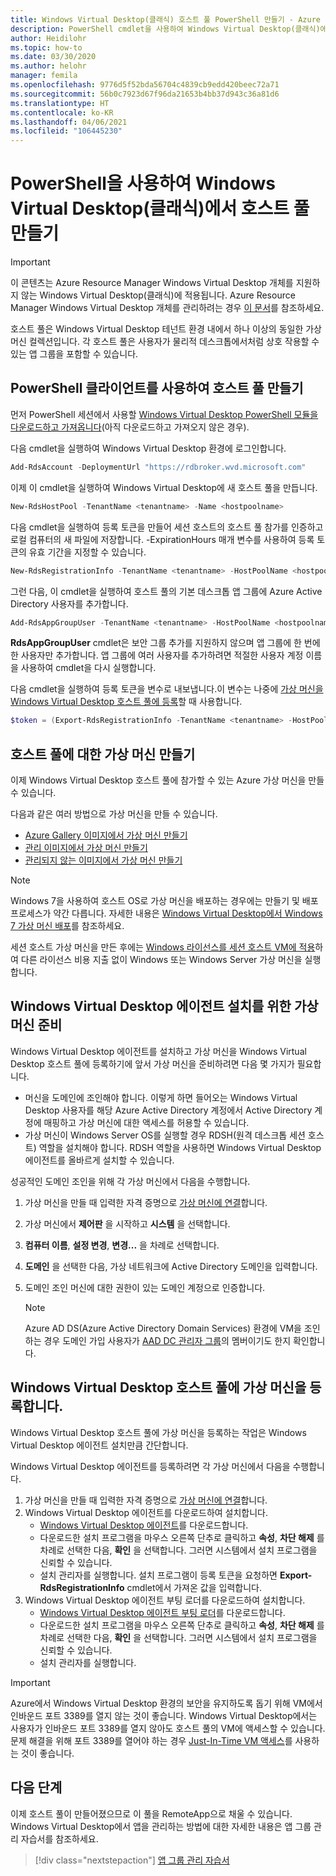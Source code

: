 ```yaml
---
title: Windows Virtual Desktop(클래식) 호스트 풀 PowerShell 만들기 - Azure
description: PowerShell cmdlet을 사용하여 Windows Virtual Desktop(클래식)에서 호스트 풀을 만드는 방법입니다.
author: Heidilohr
ms.topic: how-to
ms.date: 03/30/2020
ms.author: helohr
manager: femila
ms.openlocfilehash: 9776d5f52bda56704c4839cb9edd420beec72a71
ms.sourcegitcommit: 56b0c7923d67f96da21653b4bb37d943c36a81d6
ms.translationtype: HT
ms.contentlocale: ko-KR
ms.lasthandoff: 04/06/2021
ms.locfileid: "106445230"
---
```

# <a name="create-a-host-pool-in-windows-virtual-desktop-classic-with-powershell"></a>PowerShell을 사용하여 Windows Virtual Desktop(클래식)에서 호스트 풀 만들기

>[!IMPORTANT]
>이 콘텐츠는 Azure Resource Manager Windows Virtual Desktop 개체를 지원하지 않는 Windows Virtual Desktop(클래식)에 적용됩니다. Azure Resource Manager Windows Virtual Desktop 개체를 관리하려는 경우 [이 문서](../create-host-pools-powershell.md)를 참조하세요.

호스트 풀은 Windows Virtual Desktop 테넌트 환경 내에서 하나 이상의 동일한 가상 머신 컬렉션입니다. 각 호스트 풀은 사용자가 물리적 데스크톱에서처럼 상호 작용할 수 있는 앱 그룹을 포함할 수 있습니다.

## <a name="use-your-powershell-client-to-create-a-host-pool"></a>PowerShell 클라이언트를 사용하여 호스트 풀 만들기

먼저 PowerShell 세션에서 사용할 [Windows Virtual Desktop PowerShell 모듈을 다운로드하고 가져옵니다](/powershell/windows-virtual-desktop/overview/)(아직 다운로드하고 가져오지 않은 경우).

다음 cmdlet을 실행하여 Windows Virtual Desktop 환경에 로그인합니다.

```powershell
Add-RdsAccount -DeploymentUrl "https://rdbroker.wvd.microsoft.com"
```

이제 이 cmdlet을 실행하여 Windows Virtual Desktop에 새 호스트 풀을 만듭니다.

```powershell
New-RdsHostPool -TenantName <tenantname> -Name <hostpoolname>
```

다음 cmdlet을 실행하여 등록 토큰을 만들어 세션 호스트의 호스트 풀 참가를 인증하고 로컬 컴퓨터의 새 파일에 저장합니다. -ExpirationHours 매개 변수를 사용하여 등록 토큰의 유효 기간을 지정할 수 있습니다.

```powershell
New-RdsRegistrationInfo -TenantName <tenantname> -HostPoolName <hostpoolname> -ExpirationHours <number of hours> | Select-Object -ExpandProperty Token | Out-File -FilePath <PathToRegFile>
```

그런 다음, 이 cmdlet을 실행하여 호스트 풀의 기본 데스크톱 앱 그룹에 Azure Active Directory 사용자를 추가합니다.

```powershell
Add-RdsAppGroupUser -TenantName <tenantname> -HostPoolName <hostpoolname> -AppGroupName "Desktop Application Group" -UserPrincipalName <userupn>
```

**RdsAppGroupUser** cmdlet은 보안 그룹 추가를 지원하지 않으며 앱 그룹에 한 번에 한 사용자만 추가합니다. 앱 그룹에 여러 사용자를 추가하려면 적절한 사용자 계정 이름을 사용하여 cmdlet을 다시 실행합니다.

다음 cmdlet을 실행하여 등록 토큰을 변수로 내보냅니다.이 변수는 나중에 [가상 머신을 Windows Virtual Desktop 호스트 풀에 등록](#register-the-virtual-machines-to-the-windows-virtual-desktop-host-pool)할 때 사용합니다.

```powershell
$token = (Export-RdsRegistrationInfo -TenantName <tenantname> -HostPoolName <hostpoolname>).Token
```

## <a name="create-virtual-machines-for-the-host-pool"></a>호스트 풀에 대한 가상 머신 만들기

이제 Windows Virtual Desktop 호스트 풀에 참가할 수 있는 Azure 가상 머신을 만들 수 있습니다.

다음과 같은 여러 방법으로 가상 머신을 만들 수 있습니다.

- [Azure Gallery 이미지에서 가상 머신 만들기](../../virtual-machines/windows/quick-create-portal.md#create-virtual-machine)
- [관리 이미지에서 가상 머신 만들기](../../virtual-machines/windows/create-vm-generalized-managed.md)
- [관리되지 않는 이미지에서 가상 머신 만들기](https://github.com/Azure/azure-quickstart-templates/tree/master/101-vm-from-user-image)

>[!NOTE]
>Windows 7을 사용하여 호스트 OS로 가상 머신을 배포하는 경우에는 만들기 및 배포 프로세스가 약간 다릅니다. 자세한 내용은 [Windows Virtual Desktop에서 Windows 7 가상 머신 배포](deploy-windows-7-virtual-machine.md)를 참조하세요.

세션 호스트 가상 머신을 만든 후에는 [Windows 라이선스를 세션 호스트 VM에 적용](../apply-windows-license.md#apply-a-windows-license-to-a-session-host-vm)하여 다른 라이선스 비용 지출 없이 Windows 또는 Windows Server 가상 머신을 실행합니다.

## <a name="prepare-the-virtual-machines-for-windows-virtual-desktop-agent-installations"></a>Windows Virtual Desktop 에이전트 설치를 위한 가상 머신 준비

Windows Virtual Desktop 에이전트를 설치하고 가상 머신을 Windows Virtual Desktop 호스트 풀에 등록하기에 앞서 가상 머신을 준비하려면 다음 몇 가지가 필요합니다.

- 머신을 도메인에 조인해야 합니다. 이렇게 하면 들어오는 Windows Virtual Desktop 사용자를 해당 Azure Active Directory 계정에서 Active Directory 계정에 매핑하고 가상 머신에 대한 액세스를 허용할 수 있습니다.
- 가상 머신이 Windows Server OS를 실행할 경우 RDSH(원격 데스크톱 세션 호스트) 역할을 설치해야 합니다. RDSH 역할을 사용하면 Windows Virtual Desktop 에이전트를 올바르게 설치할 수 있습니다.

성공적인 도메인 조인을 위해 각 가상 머신에서 다음을 수행합니다.

1. 가상 머신을 만들 때 입력한 자격 증명으로 [가상 머신에 연결](../../virtual-machines/windows/quick-create-portal.md#connect-to-virtual-machine)합니다.
2. 가상 머신에서 **제어판** 을 시작하고 **시스템** 을 선택합니다.
3. **컴퓨터 이름**, **설정 변경**, **변경...** 을 차례로 선택합니다.
4. **도메인** 을 선택한 다음, 가상 네트워크에 Active Directory 도메인을 입력합니다.
5. 도메인 조인 머신에 대한 권한이 있는 도메인 계정으로 인증합니다.

    >[!NOTE]
    > Azure AD DS(Azure Active Directory Domain Services) 환경에 VM을 조인하는 경우 도메인 가입 사용자가 [AAD DC 관리자 그룹](../../active-directory-domain-services/tutorial-create-instance-advanced.md#configure-an-administrative-group)의 멤버이기도 한지 확인합니다.

## <a name="register-the-virtual-machines-to-the-windows-virtual-desktop-host-pool"></a>Windows Virtual Desktop 호스트 풀에 가상 머신을 등록합니다.

Windows Virtual Desktop 호스트 풀에 가상 머신을 등록하는 작업은 Windows Virtual Desktop 에이전트 설치만큼 간단합니다.

Windows Virtual Desktop 에이전트를 등록하려면 각 가상 머신에서 다음을 수행합니다.

1. 가상 머신을 만들 때 입력한 자격 증명으로 [가상 머신에 연결](../../virtual-machines/windows/quick-create-portal.md#connect-to-virtual-machine)합니다.
2. Windows Virtual Desktop 에이전트를 다운로드하여 설치합니다.
   - [Windows Virtual Desktop 에이전트](https://query.prod.cms.rt.microsoft.com/cms/api/am/binary/RWrmXv)를 다운로드합니다.
   - 다운로드한 설치 프로그램을 마우스 오른쪽 단추로 클릭하고 **속성**, **차단 해제** 를 차례로 선택한 다음, **확인** 을 선택합니다. 그러면 시스템에서 설치 프로그램을 신뢰할 수 있습니다.
   - 설치 관리자를 실행합니다. 설치 프로그램이 등록 토큰을 요청하면 **Export-RdsRegistrationInfo** cmdlet에서 가져온 값을 입력합니다.
3. Windows Virtual Desktop 에이전트 부팅 로더를 다운로드하여 설치합니다.
   - [Windows Virtual Desktop 에이전트 부팅 로더](https://query.prod.cms.rt.microsoft.com/cms/api/am/binary/RWrxrH)를 다운로드합니다.
   - 다운로드한 설치 프로그램을 마우스 오른쪽 단추로 클릭하고 **속성**, **차단 해제** 를 차례로 선택한 다음, **확인** 을 선택합니다. 그러면 시스템에서 설치 프로그램을 신뢰할 수 있습니다.
   - 설치 관리자를 실행합니다.

>[!IMPORTANT]
>Azure에서 Windows Virtual Desktop 환경의 보안을 유지하도록 돕기 위해 VM에서 인바운드 포트 3389를 열지 않는 것이 좋습니다. Windows Virtual Desktop에서는 사용자가 인바운드 포트 3389를 열지 않아도 호스트 풀의 VM에 액세스할 수 있습니다. 문제 해결을 위해 포트 3389를 열어야 하는 경우 [Just-In-Time VM 액세스](../../security-center/security-center-just-in-time.md)를 사용하는 것이 좋습니다.

## <a name="next-steps"></a>다음 단계

이제 호스트 풀이 만들어졌으므로 이 풀을 RemoteApp으로 채울 수 있습니다. Windows Virtual Desktop에서 앱을 관리하는 방법에 대한 자세한 내용은 앱 그룹 관리 자습서를 참조하세요.

> [!div class="nextstepaction"]
> [앱 그룹 관리 자습서](../manage-app-groups.md)
